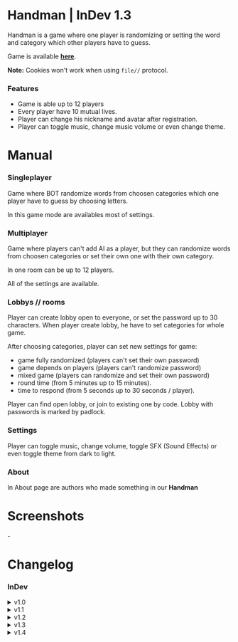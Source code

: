 # Handman | InDev 1.3

Handman is a game where one player is randomizing or setting the word and category which other players have to guess.

Game is available **[here](https://panzenon.github.io/2d-game/)**.

**Note:** Cookies won't work when using `file//` protocol.

### Features

- Game is able up to 12 players
- Every player have 10 mutual lives.
- Player can change his nickname and avatar after registration.
- Player can toggle music, change music volume or even change theme.

# Manual

### Singleplayer

Game where BOT randomize words from choosen categories which one player have to guess by choosing letters.

In this game mode are availables most of settings.

### Multiplayer

Game where players can't add AI as a player, but they can randomize words from choosen categories or set their own one with their own category.

In one room can be up to 12 players.

All of the settings are available.

### Lobbys // rooms

Player can create lobby open to everyone, or set the password up to 30 characters.
When player create lobby, he have to set categories for whole game.

After choosing categories, player can set new settings for game:

- game fully randomized (players can't set their own password)
- game depends on players (players can't randomize password)
- mixed game (players can randomize and set their own password)
- round time (from 5 minutes up to 15 minutes).
- time to respond (from 5 seconds up to 30 seconds / player).

Player can find open lobby, or join to existing one by code. Lobby with passwords is marked by padlock.

### Settings

Player can toggle music, change volume, toggle SFX (Sound Effects) or even toggle theme from dark to light.

### About

In About page are authors who made something in our **Handman**

# Screenshots

\-

# Changelog

### InDev

<details>
    <summary>v1.0</summary>

```
- [+] new repository,
- [+] simple layouts.
```

</details>

<details>
    <summary>v1.1</summary>

```
- [+] node.js and express.js,
- [+] ordered html to views and js,css,img,sounds to public,
- [+] designed buttons,
- [+] settings prompt-box,
- [+] about prompt-box,
- [+] play prompt-box,
- [/] layout.
```

</details>

<details>
    <summary>v1.2</summary>

```
- [+] made settings to work (toggling theme and music),
- [+] clicking sounds and background music,
- [+] handman image for light and dark theme,
- [+] cookies
- [/] about and settings desing.
```

</details>

<details>
    <summary>v1.3</summary>

```
- [+] categories menu,
- [+] multiswitches
- [/] light theme design
```

</details>

<details>
    <summary>v1.4</summary>

```
- [+] simple menu after play-button
- [+] back to main menu on header click
- [+] more categories to choose
- [+] Singleplayer and multiplayer "subsites"
- [+] username
- [+] saving username by cookies
- [/] owr description
- [/] switch style
- [/] categories menu
```

</details>

